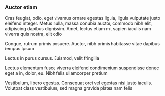 ### Auctor etiam

Cras feugiat, odio, eget vivamus ornare egestas ligula, ligula vulputate justo eleifend integer. Metus nulla, massa conubia auctor, commodo nibh elit, adipiscing dapibus dignissim. Amet, lectus etiam mi, sapien iaculis nam viverra quis nostra, elit odio

Congue, rutrum primis posuere. Auctor, nibh primis habitasse vitae dapibus tempus ipsum

Lectus in purus cursus. Euismod, velit fringilla

Lectus elementum fusce viverra eleifend condimentum suspendisse donec eget a in, dolor, eu. Nibh felis ullamcorper pretium

Vestibulum, libero egestas. Consequat orci vel egestas nisi justo iaculis. Volutpat class vestibulum, sed magna gravida platea nam felis


